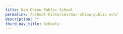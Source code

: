 ```yaml
---
title: Nan Chiow Public School
permalink: /school-histories/nan-chiow-public-sch/
description: ""
third_nav_title: Schools
---
```


